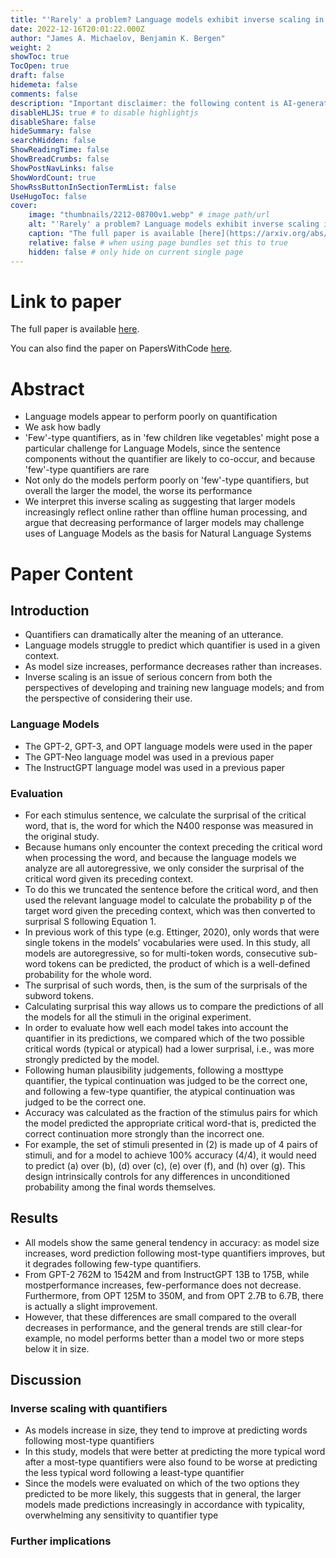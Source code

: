 ```yaml
---
title: "'Rarely' a problem? Language models exhibit inverse scaling in their predictions following 'few'-type quantifiers"
date: 2022-12-16T20:01:22.000Z
author: "James A. Michaelov, Benjamin K. Bergen"
weight: 2
showToc: true
TocOpen: true
draft: false
hidemeta: false
comments: false
description: "Important disclaimer: the following content is AI-generated, please make sure to fact check the presented information by reading the full paper."
disableHLJS: true # to disable highlightjs
disableShare: false
hideSummary: false
searchHidden: false
ShowReadingTime: false
ShowBreadCrumbs: false
ShowPostNavLinks: false
ShowWordCount: true
ShowRssButtonInSectionTermList: false
UseHugoToc: false
cover:
    image: "thumbnails/2212-08700v1.webp" # image path/url
    alt: "'Rarely' a problem? Language models exhibit inverse scaling in their predictions following 'few'-type quantifiers" # alt text
    caption: "The full paper is available [here](https://arxiv.org/abs/2212.08700)." # display caption under cover
    relative: false # when using page bundles set this to true
    hidden: false # only hide on current single page
---
```


# Link to paper
The full paper is available [here](https://arxiv.org/abs/2212.08700).

You can also find the paper on PapersWithCode [here](https://paperswithcode.com/paper/rarely-a-problem-language-models-exhibit).

# Abstract
- Language models appear to perform poorly on quantification
- We ask how badly
- 'Few'-type quantifiers, as in 'few children like vegetables' might pose a particular challenge for Language Models, since the sentence components without the quantifier are likely to co-occur, and because 'few'-type quantifiers are rare
- Not only do the models perform poorly on 'few'-type quantifiers, but overall the larger the model, the worse its performance
- We interpret this inverse scaling as suggesting that larger models increasingly reflect online rather than offline human processing, and argue that decreasing performance of larger models may challenge uses of Language Models as the basis for Natural Language Systems

# Paper Content

## Introduction
- Quantifiers can dramatically alter the meaning of an utterance.
- Language models struggle to predict which quantifier is used in a given context.
- As model size increases, performance decreases rather than increases.
- Inverse scaling is an issue of serious concern from both the perspectives of developing and training new language models; and from the perspective of considering their use.

### Language Models
- The GPT-2, GPT-3, and OPT language models were used in the paper
- The GPT-Neo language model was used in a previous paper
- The InstructGPT language model was used in a previous paper

### Evaluation
- For each stimulus sentence, we calculate the surprisal of the critical word, that is, the word for which the N400 response was measured in the original study.
- Because humans only encounter the context preceding the critical word when processing the word, and because the language models we analyze are all autoregressive, we only consider the surprisal of the critical word given its preceding context.
- To do this we truncated the sentence before the critical word, and then used the relevant language model to calculate the probability p of the target word given the preceding context, which was then converted to surprisal S following Equation 1.
- In previous work of this type (e.g. Ettinger, 2020), only words that were single tokens in the models' vocabularies were used. In this study, all models are autoregressive, so for multi-token words, consecutive sub-word tokens can be predicted, the product of which is a well-defined probability for the whole word.
- The surprisal of such words, then, is the sum of the surprisals of the subword tokens.
- Calculating surprisal this way allows us to compare the predictions of all the models for all the stimuli in the original experiment.
- In order to evaluate how well each model takes into account the quantifier in its predictions, we compared which of the two possible critical words (typical or atypical) had a lower surprisal, i.e., was more strongly predicted by the model.
- Following human plausibility judgements, following a mosttype quantifier, the typical continuation was judged to be the correct one, and following a few-type quantifier, the atypical continuation was judged to be the correct one.
- Accuracy was calculated as the fraction of the stimulus pairs for which the model predicted the appropriate critical word-that is, predicted the correct continuation more strongly than the incorrect one.
- For example, the set of stimuli presented in (2) is made up of 4 pairs of stimuli, and for a model to achieve 100% accuracy (4/4), it would need to predict (a) over (b), (d) over (c), (e) over (f), and (h) over (g). This design intrinsically controls for any differences in unconditioned probability among the final words themselves.

## Results
- All models show the same general tendency in accuracy: as model size increases, word prediction following most-type quantifiers improves, but it degrades following few-type quantifiers.
- From GPT-2 762M to 1542M and from InstructGPT 13B to 175B, while mostperformance increases, few-performance does not decrease. Furthermore, from OPT 125M to 350M, and from OPT 2.7B to 6.7B, there is actually a slight improvement.
- However, that these differences are small compared to the overall decreases in performance, and the general trends are still clear-for example, no model performs better than a model two or more steps below it in size.

## Discussion

### Inverse scaling with quantifiers
- As models increase in size, they tend to improve at predicting words following most-type quantifiers
- In this study, models that were better at predicting the more typical word after a most-type quantifiers were also found to be worse at predicting the less typical word following a least-type quantifier
- Since the models were evaluated on which of the two options they predicted to be more likely, this suggests that in general, the larger models made predictions increasingly in accordance with typicality, overwhelming any sensitivity to quantifier type

### Further implications
